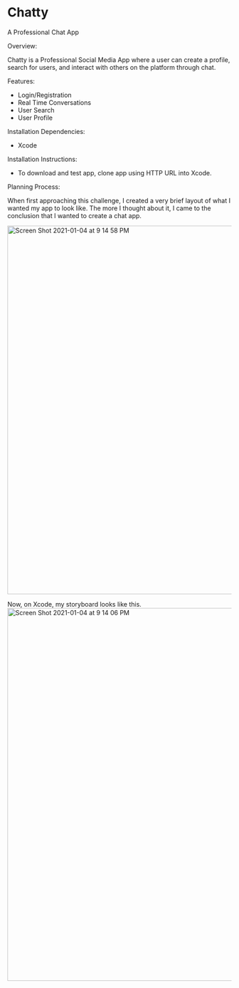 # Chatty
A Professional Chat App

Overview: 

Chatty is a Professional Social Media App where a user can create a profile, search for users, and interact with others on the platform through chat. 

Features:
- Login/Registration
- Real Time Conversations
- User Search
- User Profile


Installation Dependencies:
- Xcode

Installation Instructions:
- To download and test app, clone app using HTTP URL into Xcode. 

Planning Process: 

When first approaching this challenge, I created a very brief layout of what I wanted my app to look like. The more I thought about it, I came to the conclusion that I wanted to create a chat app. 

<img width="827" alt="Screen Shot 2021-01-04 at 9 14 58 PM" src="https://user-images.githubusercontent.com/68652675/103598945-e9a57c00-4ed1-11eb-8b1f-ab6bdc681ab5.png">

Now, on Xcode, my storyboard looks like this. 
<img width="837" alt="Screen Shot 2021-01-04 at 9 14 06 PM" src="https://user-images.githubusercontent.com/68652675/103598916-d2ff2500-4ed1-11eb-930a-2a3a3df8fa54.png">



